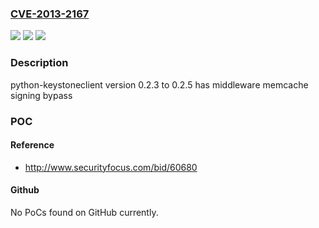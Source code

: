 ### [CVE-2013-2167](https://cve.mitre.org/cgi-bin/cvename.cgi?name=CVE-2013-2167)
![](https://img.shields.io/static/v1?label=Product&message=python-keystoneclient&color=blue)
![](https://img.shields.io/static/v1?label=Version&message=%3D%20%3C%200.2.6%20&color=brighgreen)
![](https://img.shields.io/static/v1?label=Vulnerability&message=memcache%20signing%20bypass&color=brighgreen)

### Description

python-keystoneclient version 0.2.3 to 0.2.5 has middleware memcache signing bypass

### POC

#### Reference
- http://www.securityfocus.com/bid/60680

#### Github
No PoCs found on GitHub currently.

